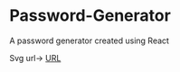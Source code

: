 # Password-Generator

A password generator created using React

Svg url-> <a href="https://www.svgrepo.com/svg/265400/password">URL</a>
